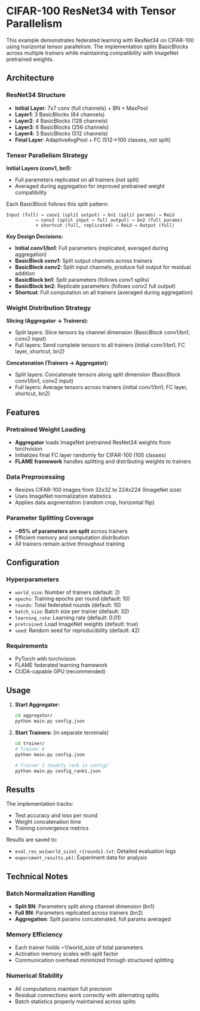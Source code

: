 # CIFAR-100 ResNet34 with Tensor Parallelism

This example demonstrates federated learning with ResNet34 on CIFAR-100 using horizontal tensor parallelism. The implementation splits BasicBlocks across multiple trainers while maintaining compatibility with ImageNet pretrained weights.

## Architecture

### ResNet34 Structure
- **Initial Layer**: 7x7 conv (full channels) + BN + MaxPool
- **Layer1**: 3 BasicBlocks (64 channels)
- **Layer2**: 4 BasicBlocks (128 channels)
- **Layer3**: 6 BasicBlocks (256 channels)
- **Layer4**: 3 BasicBlocks (512 channels)
- **Final Layer**: AdaptiveAvgPool + FC (512→100 classes, not split)

### Tensor Parallelism Strategy

**Initial Layers (conv1, bn1):**
- Full parameters replicated on all trainers (not split)
- Averaged during aggregation for improved pretrained weight compatibility

Each BasicBlock follows this split pattern:
```
Input (full) → conv1 (split output) → bn1 (split params) → ReLU 
           → conv2 (split input → full output) → bn2 (full params) 
           + shortcut (full, replicated) → ReLU → Output (full)
```

**Key Design Decisions:**
- **Initial conv1/bn1**: Full parameters (replicated, averaged during aggregation)
- **BasicBlock conv1**: Split output channels across trainers
- **BasicBlock conv2**: Split input channels, produce full output for residual addition
- **BasicBlock bn1**: Split parameters (follows conv1 splits)
- **BasicBlock bn2**: Replicate parameters (follows conv2 full output)
- **Shortcut**: Full computation on all trainers (averaged during aggregation)

### Weight Distribution Strategy

**Slicing (Aggregator → Trainers):**
- Split layers: Slice tensors by channel dimension (BasicBlock conv1/bn1, conv2 input)
- Full layers: Send complete tensors to all trainers (initial conv1/bn1, FC layer, shortcut, bn2)

**Concatenation (Trainers → Aggregator):**
- Split layers: Concatenate tensors along split dimension (BasicBlock conv1/bn1, conv2 input)
- Full layers: Average tensors across trainers (initial conv1/bn1, FC layer, shortcut, bn2)

## Features

### Pretrained Weight Loading
- **Aggregator** loads ImageNet pretrained ResNet34 weights from torchvision
- Initializes final FC layer randomly for CIFAR-100 (100 classes)
- **FLAME framework** handles splitting and distributing weights to trainers

### Data Preprocessing
- Resizes CIFAR-100 images from 32x32 to 224x224 (ImageNet size)
- Uses ImageNet normalization statistics
- Applies data augmentation (random crop, horizontal flip)

### Parameter Splitting Coverage
- **~95% of parameters are split** across trainers
- Efficient memory and computation distribution
- All trainers remain active throughout training

## Configuration

### Hyperparameters
- `world_size`: Number of trainers (default: 2)
- `epochs`: Training epochs per round (default: 10)
- `rounds`: Total federated rounds (default: 10)
- `batch_size`: Batch size per trainer (default: 32)
- `learning_rate`: Learning rate (default: 0.01)
- `pretrained`: Load ImageNet weights (default: true)
- `seed`: Random seed for reproducibility (default: 42)

### Requirements
- PyTorch with torchvision
- FLAME federated learning framework
- CUDA-capable GPU (recommended)

## Usage

1. **Start Aggregator:**
   ```bash
   cd aggregator/
   python main.py config.json
   ```

2. **Start Trainers:** (in separate terminals)
   ```bash
   cd trainer/
   # Trainer 0
   python main.py config.json
   
   # Trainer 1 (modify rank in config)
   python main.py config_rank1.json
   ```

## Results

The implementation tracks:
- Test accuracy and loss per round
- Weight concatenation time
- Training convergence metrics

Results are saved to:
- `eval_res_ws{world_size}_r{rounds}.txt`: Detailed evaluation logs
- `experiment_results.pkl`: Experiment data for analysis

## Technical Notes

### Batch Normalization Handling
- **Split BN**: Parameters split along channel dimension (bn1)
- **Full BN**: Parameters replicated across trainers (bn2)
- **Aggregation**: Split params concatenated, full params averaged

### Memory Efficiency
- Each trainer holds ~1/world_size of total parameters
- Activation memory scales with split factor
- Communication overhead minimized through structured splitting

### Numerical Stability
- All computations maintain full precision
- Residual connections work correctly with alternating splits
- Batch statistics properly maintained across splits
